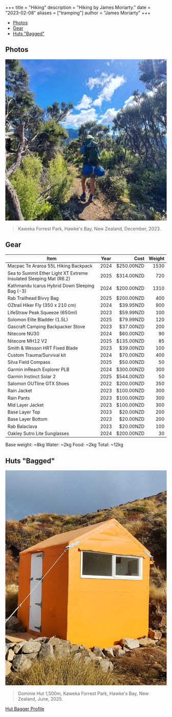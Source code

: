 +++
title = "Hiking"
description = "Hiking by James Moriarty."
date = "2023-02-08"
aliases = ["tramping"]
author = "James Moriarty"
+++

- [Photos](#photos)
- [Gear](#gear)
- [Huts "Bagged"](#huts-bagged)

## Photos

[![Kaweka Forrest Park, Hawke's Bay, New Zealand, December, 2023](/images/hiking/hiking-kiwi-saddle-1.webp)](/images/hiking/hiking-kiwi-saddle-1.webp)
> Kaweka Forrest Park, Hawke's Bay, New Zealand, December, 2023.

## Gear

| Item                                              | Year | Cost       | Weight |
| ------------------------------------------------- |:----:| ----------:| ------:|
| Macpac Te Araroa 55L Hiking Backpack              | 2024 | $250.00NZD | 1530   |
| Sea to Summit Ether Light XT Extreme Insulated Sleeping Mat (R6.2) | 2025 |  $314.00NZD | 720    |
| Kathmandu Icarus Hybrid Down Sleeping Bag (-3)    | 2024 | $200.00NZD | 1310   |
| Rab Trailhead Bivvy Bag                           | 2025 | $200.00NZD | 400    |
| OZtrail Hiker Fly (350 x 210 cm)                  | 2024 |  $39.95NZD | 900    |
| LifeStraw Peak Squeeze (650ml)                    | 2023 |  $59.99NZD | 100    |
| Solomon Elite Bladder (1.5L)                      | 2025 |  $79.99NZD | 120    |
| Gascraft Camping Backpacker Stove                 | 2023 |  $37.00NZD | 200    |
| Nitecore NU30                                     | 2024 |  $60.00NZD |  90    |
| Nitecore MH12 V2                                  | 2025 | $135.00NZD |  85    |
| Smith & Wesson HRT Fixed Blade                    | 2023 |  $39.00NZD | 100    |
| Custom Trauma/Survival kit                        | 2024 |  $70.00NZD | 400    |
| Silva Field Compass                               | 2025 |  $50.00NZD |  50    |
| Garmin inReach Explorer PLB                       | 2024 | $300.00NZD | 300    |
| Garmin Instinct Solar 2                           | 2025 | $544.00NZD |  50    |
| Salomon OUTline GTX Shoes                         | 2022 | $200.00NZD | 350    |
| Rain Jacket                                       | 2023 | $100.00NZD | 300    |
| Rain Pants                                        | 2023 | $100.00NZD | 300    |
| Mid Layer Jacket                                  | 2023 | $100.00NZD | 300    |
| Base Layer Top                                    | 2023 |  $20.00NZD | 200    |
| Base Layer Bottom                                 | 2023 |  $20.00NZD | 200    |
| Rab Balaclava                                     | 2023 |  $20.00NZD | 100    |
| Oakley Sutro Lite Sunglasses                      | 2024 | $200.00NZD |  30    |

Base weight: ~8kg Water: ~2kg Food: ~2kg Total: ~12kg

## Huts "Bagged"

[![Dominie Hut 1,500m, Kaweka Forrest Park, Hawke's Bay, New Zealand, June, 2025](/images/hiking/hiking-dominie-hut.png)](/images/hiking/hiking-dominie-hut.png)
> Dominie Hut 1,500m, Kaweka Forrest Park, Hawke's Bay, New Zealand, June, 2025.

[Hut Bagger Profile](https://hutbagger.co.nz/users/Moriarty)

